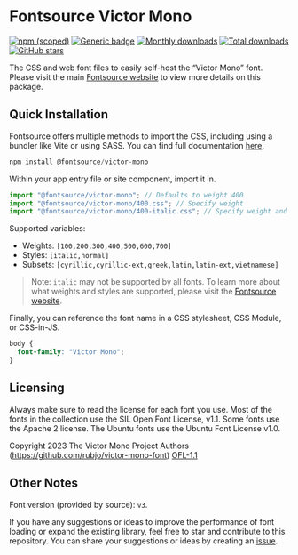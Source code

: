 # Fontsource Victor Mono

[![npm (scoped)](https://img.shields.io/npm/v/@fontsource/victor-mono?color=brightgreen)](https://www.npmjs.com/package/@fontsource/victor-mono) [![Generic badge](https://img.shields.io/badge/fontsource-passing-brightgreen)](https://github.com/fontsource/fontsource) [![Monthly downloads](https://badgen.net/npm/dm/@fontsource/victor-mono)](https://github.com/fontsource/fontsource) [![Total downloads](https://badgen.net/npm/dt/@fontsource/victor-mono)](https://github.com/fontsource/fontsource) [![GitHub stars](https://img.shields.io/github/stars/fontsource/fontsource.svg?style=social&label=Star)](https://github.com/fontsource/fontsource/stargazers)

The CSS and web font files to easily self-host the “Victor Mono” font. Please visit the main [Fontsource website](https://fontsource.org/fonts/victor-mono) to view more details on this package.

## Quick Installation

Fontsource offers multiple methods to import the CSS, including using a bundler like Vite or using SASS. You can find full documentation [here](https://fontsource.org/docs/getting-started/introduction).

```javascript
npm install @fontsource/victor-mono
```

Within your app entry file or site component, import it in.

```javascript
import "@fontsource/victor-mono"; // Defaults to weight 400
import "@fontsource/victor-mono/400.css"; // Specify weight
import "@fontsource/victor-mono/400-italic.css"; // Specify weight and style
```

Supported variables:
- Weights: `[100,200,300,400,500,600,700]`
- Styles: `[italic,normal]`
- Subsets: `[cyrillic,cyrillic-ext,greek,latin,latin-ext,vietnamese]`

> Note: `italic` may not be supported by all fonts. To learn more about what weights and styles are supported, please visit the [Fontsource website](https://fontsource.org/fonts/victor-mono).

Finally, you can reference the font name in a CSS stylesheet, CSS Module, or CSS-in-JS.

```css
body {
  font-family: "Victor Mono";
}
```

## Licensing
Always make sure to read the license for each font you use. Most of the fonts in the collection use the SIL Open Font License, v1.1. Some fonts use the Apache 2 license. The Ubuntu fonts use the Ubuntu Font License v1.0.

Copyright 2023 The Victor Mono Project Authors (https://github.com/rubjo/victor-mono-font)
[OFL-1.1](https://openfontlicense.org)

## Other Notes
Font version (provided by source): `v3`.

If you have any suggestions or ideas to improve the performance of font loading or expand the existing library, feel free to star and contribute to this repository. You can share your suggestions or ideas by creating an [issue](https://github.com/fontsource/fontsource/issues).